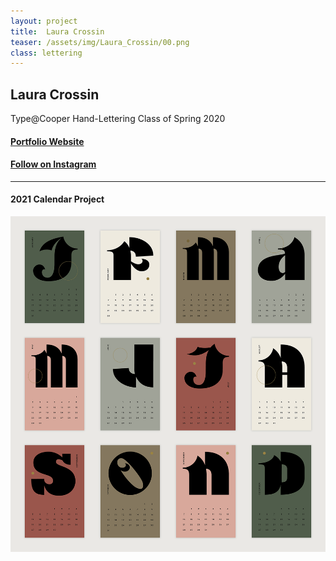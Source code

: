 ```yaml
---
layout: project
title:  Laura Crossin
teaser: /assets/img/Laura_Crossin/00.png
class: lettering
---
```

## Laura Crossin ##
Type@Cooper Hand-Lettering Class of Spring 2020

#### [Portfolio Website](https://lauracrossin.com) ####
#### [Follow on Instagram](https://www.instagram.com/lauracrossin/) ####
<!--[Twitter](https://)-->
---
#### 2021 Calendar Project ####
![image1](/assets/img/Laura_Crossin/01.png)
